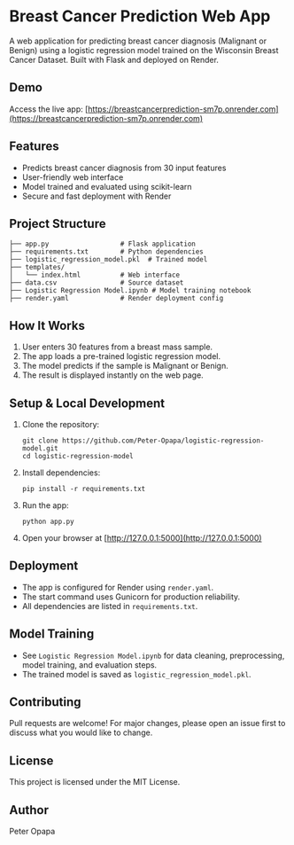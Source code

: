 # Breast Cancer Prediction Web App

A web application for predicting breast cancer diagnosis (Malignant or Benign) using a logistic regression model trained on the Wisconsin Breast Cancer Dataset. Built with Flask and deployed on Render.

## Demo

Access the live app: [https://breastcancerprediction-sm7p.onrender.com](https://breastcancerprediction-sm7p.onrender.com)

## Features
- Predicts breast cancer diagnosis from 30 input features
- User-friendly web interface
- Model trained and evaluated using scikit-learn
- Secure and fast deployment with Render

## Project Structure
```
├── app.py                  # Flask application
├── requirements.txt        # Python dependencies
├── logistic_regression_model.pkl  # Trained model
├── templates/
│   └── index.html          # Web interface
├── data.csv                # Source dataset
├── Logistic Regression Model.ipynb # Model training notebook
├── render.yaml             # Render deployment config
```

## How It Works
1. User enters 30 features from a breast mass sample.
2. The app loads a pre-trained logistic regression model.
3. The model predicts if the sample is Malignant or Benign.
4. The result is displayed instantly on the web page.

## Setup & Local Development
1. Clone the repository:
   ```
   git clone https://github.com/Peter-Opapa/logistic-regression-model.git
   cd logistic-regression-model
   ```
2. Install dependencies:
   ```
   pip install -r requirements.txt
   ```
3. Run the app:
   ```
   python app.py
   ```
4. Open your browser at [http://127.0.0.1:5000](http://127.0.0.1:5000)

## Deployment
- The app is configured for Render using `render.yaml`.
- The start command uses Gunicorn for production reliability.
- All dependencies are listed in `requirements.txt`.

## Model Training
- See `Logistic Regression Model.ipynb` for data cleaning, preprocessing, model training, and evaluation steps.
- The trained model is saved as `logistic_regression_model.pkl`.

## Contributing
Pull requests are welcome! For major changes, please open an issue first to discuss what you would like to change.

## License
This project is licensed under the MIT License.

## Author
Peter Opapa
